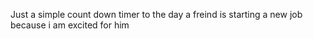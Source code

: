 Just a simple count down timer to the day a freind is starting a new job because i am excited for him
